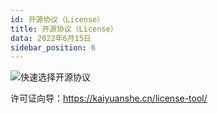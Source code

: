 ```yaml
---
id: 开源协议（License）
title: 开源协议（License）
data: 2022年6月15日
sidebar_position: 6
---
```


![快速选择开源协议](https://static.7wate.com/img/2020/07/02/fe11588b073bf.png)

许可证向导：https://kaiyuanshe.cn/license-tool/
